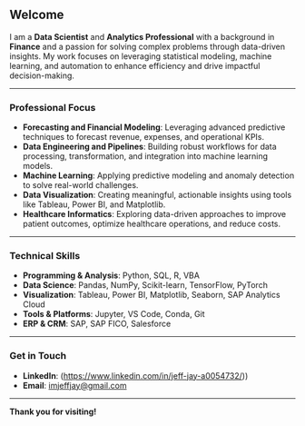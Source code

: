 ## Welcome

I am a **Data Scientist** and **Analytics Professional** with a background in **Finance** and a passion for solving complex problems through data-driven insights. My work focuses on leveraging statistical modeling, machine learning, and automation to enhance efficiency and drive impactful decision-making.

---

### **Professional Focus**
- **Forecasting and Financial Modeling**: Leveraging advanced predictive techniques to forecast revenue, expenses, and operational KPIs.
- **Data Engineering and Pipelines**: Building robust workflows for data processing, transformation, and integration into machine learning models.  
- **Machine Learning**: Applying predictive modeling and anomaly detection to solve real-world challenges.  
- **Data Visualization**: Creating meaningful, actionable insights using tools like Tableau, Power BI, and Matplotlib.
- **Healthcare Informatics**: Exploring data-driven approaches to improve patient outcomes, optimize healthcare operations, and reduce costs.

---

### **Technical Skills**
- **Programming & Analysis**: Python, SQL, R, VBA  
- **Data Science**: Pandas, NumPy, Scikit-learn, TensorFlow, PyTorch  
- **Visualization**: Tableau, Power BI, Matplotlib, Seaborn, SAP Analytics Cloud   
- **Tools & Platforms**: Jupyter, VS Code, Conda, Git
- **ERP & CRM**: SAP, SAP FICO, Salesforce

---

### **Get in Touch**
- **LinkedIn**: (https://www.linkedin.com/in/jeff-jay-a0054732/))  
- **Email**: imjeffjay@gmail.com  

---

**Thank you for visiting!**

